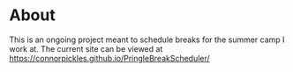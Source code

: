 # About
This is an ongoing project meant to schedule breaks for the summer camp I work at. The current site can be viewed at https://connorpickles.github.io/PringleBreakScheduler/
